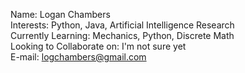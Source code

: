Name: Logan Chambers<br>
Interests: Python, Java, Artificial Intelligence Research<br>
Currently Learning: Mechanics, Python, Discrete Math<br>
Looking to Collaborate on: I'm not sure yet<br>
E-mail: logchambers@gmail.com
